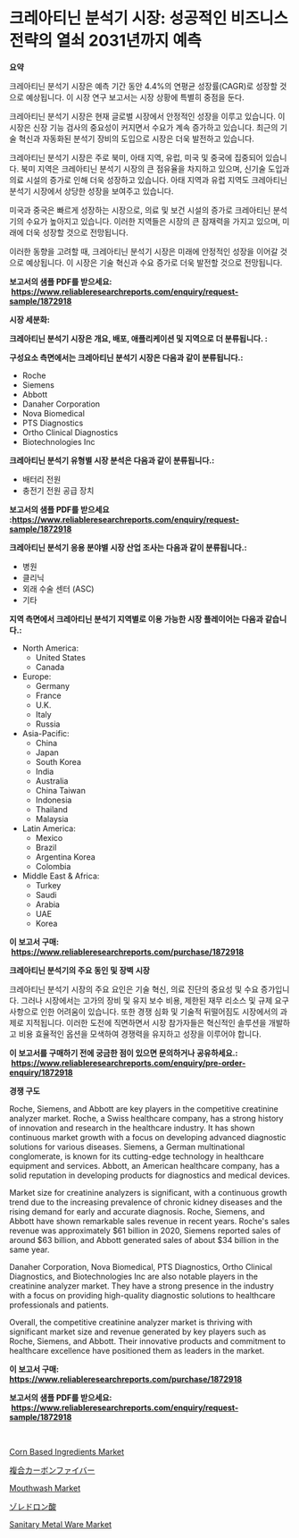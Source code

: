 <p><h1>크레아티닌 분석기 시장: 성공적인 비즈니스 전략의 열쇠 2031년까지 예측</h1></p><p><strong>요약</strong></p>
<p><p>크레아티닌 분석기 시장은 예측 기간 동안 4.4%의 연평균 성장률(CAGR)로 성장할 것으로 예상됩니다. 이 시장 연구 보고서는 시장 상황에 특별히 중점을 둔다. </p><p>크레아티닌 분석기 시장은 현재 글로벌 시장에서 안정적인 성장을 이루고 있습니다. 이 시장은 신장 기능 검사의 중요성이 커지면서 수요가 계속 증가하고 있습니다. 최근의 기술 혁신과 자동화된 분석기 장비의 도입으로 시장은 더욱 발전하고 있습니다.</p><p>크레아티닌 분석기 시장은 주로 북미, 아태 지역, 유럽, 미국 및 중국에 집중되어 있습니다. 북미 지역은 크레아티닌 분석기 시장의 큰 점유율을 차지하고 있으며, 신기술 도입과 의료 시설의 증가로 인해 더욱 성장하고 있습니다. 아태 지역과 유럽 지역도 크레아티닌 분석기 시장에서 상당한 성장을 보여주고 있습니다.</p><p>미국과 중국은 빠르게 성장하는 시장으로, 의료 및 보건 시설의 증가로 크레아티닌 분석기의 수요가 높아지고 있습니다. 이러한 지역들은 시장의 큰 잠재력을 가지고 있으며, 미래에 더욱 성장할 것으로 전망됩니다.</p><p>이러한 동향을 고려할 때, 크레아티닌 분석기 시장은 미래에 안정적인 성장을 이어갈 것으로 예상됩니다. 이 시장은 기술 혁신과 수요 증가로 더욱 발전할 것으로 전망됩니다.</p></p>
<p><strong>보고서의 샘플 PDF를 받으세요: &nbsp;<a href="https://www.reliableresearchreports.com/enquiry/request-sample/1872918">https://www.reliableresearchreports.com/enquiry/request-sample/1872918</a></strong></p>
<p><strong>시장 세분화:</strong></p>
<p><strong> 크레아티닌 분석기 시장은 개요, 배포, 애플리케이션 및 지역으로 더 분류됩니다. :</strong></p>
<p><strong>구성요소 측면에서는 크레아티닌 분석기 시장은 다음과 같이 분류됩니다.:</strong></p>
<p><ul><li>Roche</li><li>Siemens</li><li>Abbott</li><li>Danaher Corporation</li><li>Nova Biomedical</li><li>PTS Diagnostics</li><li>Ortho Clinical Diagnostics</li><li>Biotechnologies Inc</li></ul></p>
<p><strong> 크레아티닌 분석기 유형별 시장 분석은 다음과 같이 분류됩니다.:</strong></p>
<p><ul><li>배터리 전원</li><li>충전기 전원 공급 장치</li></ul></p>
<p><strong>보고서의 샘플 PDF를 받으세요 :<a href="https://www.reliableresearchreports.com/enquiry/request-sample/1872918">https://www.reliableresearchreports.com/enquiry/request-sample/1872918</a></strong></p>
<p><strong> 크레아티닌 분석기 응용 분야별 시장 산업 조사는 다음과 같이 분류됩니다.:</strong></p>
<p><ul><li>병원</li><li>클리닉</li><li>외래 수술 센터 (ASC)</li><li>기타</li></ul></p>
<p><strong>지역 측면에서 크레아티닌 분석기 지역별로 이용 가능한 시장 플레이어는 다음과 같습니다.:</strong></p>
<p><ul>
    <li>
        North America:
        <ul>
            <li>United States</li>
            <li>Canada</li>
        </ul>
    </li>
    <li>
        Europe:
        <ul>
            <li>Germany</li>
            <li>France</li>
            <li>U.K.</li>
            <li>Italy</li>
            <li>Russia</li>
        </ul>
    </li>
    <li>
        Asia-Pacific:
        <ul>
            <li>China</li>
            <li>Japan</li>
            <li>South Korea</li>
            <li>India</li>
            <li>Australia</li>
            <li>China Taiwan</li>
            <li>Indonesia</li>
            <li>Thailand</li>
            <li>Malaysia</li>
        </ul>
    </li>
    <li>
        Latin America:
        <ul>
            <li>Mexico</li>
            <li>Brazil</li>
            <li>Argentina Korea</li>
            <li>Colombia</li>
        </ul>
    </li>
    <li>
        Middle East & Africa:
        <ul>
            <li>Turkey</li>
            <li>Saudi</li>
            <li>Arabia</li>
            <li>UAE</li>
            <li>Korea</li>
        </ul>
    </li>
    </ul></p>
<p><strong>이 보고서 구매: &nbsp;<a href="https://www.reliableresearchreports.com/purchase/1872918">https://www.reliableresearchreports.com/purchase/1872918</a></strong></p>
<p><strong>크레아티닌 분석기의 주요 동인 및 장벽 시장</strong></p>
<p><p>크레아티닌 분석기 시장의 주요 요인은 기술 혁신, 의료 진단의 중요성 및 수요 증가입니다. 그러나 시장에서는 고가의 장비 및 유지 보수 비용, 제한된 재무 리소스 및 규제 요구사항으로 인한 어려움이 있습니다. 또한 경쟁 심화 및 기술적 뒤떨어짐도 시장에서의 과제로 지적됩니다. 이러한 도전에 직면하면서 시장 참가자들은 혁신적인 솔루션을 개발하고 비용 효율적인 옵션을 모색하여 경쟁력을 유지하고 성장을 이루어야 합니다.</p></p>
<p><strong>이 보고서를 구매하기 전에 궁금한 점이 있으면 문의하거나 공유하세요.: &nbsp;<a href="https://www.reliableresearchreports.com/enquiry/pre-order-enquiry/1872918">https://www.reliableresearchreports.com/enquiry/pre-order-enquiry/1872918</a></strong></p>
<p><strong>경쟁 구도</strong></p>
<p><p>Roche, Siemens, and Abbott are key players in the competitive creatinine analyzer market. Roche, a Swiss healthcare company, has a strong history of innovation and research in the healthcare industry. It has shown continuous market growth with a focus on developing advanced diagnostic solutions for various diseases. Siemens, a German multinational conglomerate, is known for its cutting-edge technology in healthcare equipment and services. Abbott, an American healthcare company, has a solid reputation in developing products for diagnostics and medical devices.</p><p>Market size for creatinine analyzers is significant, with a continuous growth trend due to the increasing prevalence of chronic kidney diseases and the rising demand for early and accurate diagnosis. Roche, Siemens, and Abbott have shown remarkable sales revenue in recent years. Roche's sales revenue was approximately $61 billion in 2020, Siemens reported sales of around $63 billion, and Abbott generated sales of about $34 billion in the same year.</p><p>Danaher Corporation, Nova Biomedical, PTS Diagnostics, Ortho Clinical Diagnostics, and Biotechnologies Inc are also notable players in the creatinine analyzer market. They have a strong presence in the industry with a focus on providing high-quality diagnostic solutions to healthcare professionals and patients.</p><p>Overall, the competitive creatinine analyzer market is thriving with significant market size and revenue generated by key players such as Roche, Siemens, and Abbott. Their innovative products and commitment to healthcare excellence have positioned them as leaders in the market.</p></p>
<p><strong>이 보고서 구매: &nbsp; <a href="https://www.reliableresearchreports.com/purchase/1872918">https://www.reliableresearchreports.com/purchase/1872918</a></strong></p>
<p><strong>보고서의 샘플 PDF를 받으세요: &nbsp;<a href="https://www.reliableresearchreports.com/enquiry/request-sample/1872918">https://www.reliableresearchreports.com/enquiry/request-sample/1872918</a></strong><strong></strong></p>
<p>&nbsp;</p>
<p><p><a href="https://fearless-okapi-6c8.notion.site/Corn-Based-Ingredients-Market-Research-Report-Forecasted-for-Period-from-2024-2031-by-Market-Type-37396c5a89834c008501285c776f2173">Corn Based Ingredients Market</a></p><p><a href="https://medium.com/@eunawiegad2023/%E8%A4%87%E5%90%88%E7%82%AD%E7%B4%A0%E7%B9%8A%E7%B6%AD%E5%B8%82%E5%A0%B4%E3%81%AE%E8%A6%8F%E6%A8%A1%E3%81%8C-%E3%82%B0%E3%83%AD%E3%83%BC%E3%83%90%E3%83%AB%E6%A5%AD%E7%95%8C%E3%81%AB%E3%81%8A%E3%81%91%E3%82%8B%E6%9C%80%E9%81%A9%E3%81%AA%E3%83%9E%E3%83%BC%E3%82%B1%E3%83%86%E3%82%A3%E3%83%B3%E3%82%B0%E3%83%81%E3%83%A3%E3%83%8D%E3%83%AB%E3%82%92%E6%98%8E%E3%82%89%E3%81%8B%E3%81%AB%E3%81%97%E3%81%BE%E3%81%99-562229da836e">複合カーボンファイバー</a></p><p><a href="https://github.com/wusalecollins540tpqoz/Market-Research-Report-List-1/blob/main/mouthwash-market.md">Mouthwash Market</a></p><p><a href="https://github.com/ppmazlotr77499/Market-Research-Report-List-1/blob/main/94766042812.md">ゾレドロン酸</a></p><p><a href="https://github.com/kathiaseamanalvaradovlprc2h/Market-Research-Report-List-1/blob/main/sanitary-metal-ware-market.md">Sanitary Metal Ware Market</a></p></p>